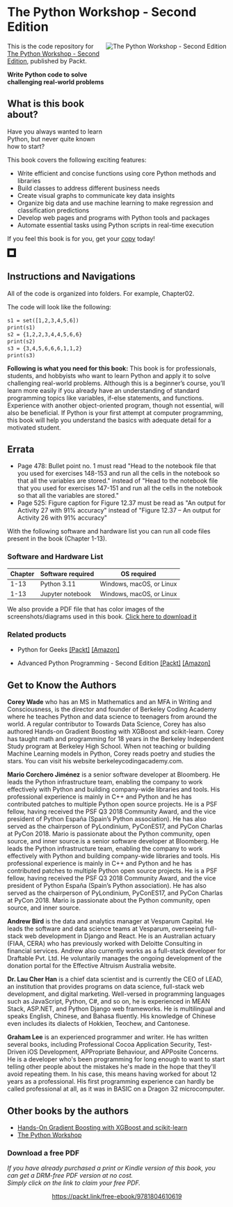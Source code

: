 # The Python Workshop - Second Edition

<a href="https://www.packtpub.com/product/the-python-workshop-second-edition/9781804610619?utm_source=github&utm_medium=repository&utm_campaign=9781804610619"><img src="https://static.packt-cdn.com/products/9781804610619/cover/smaller" alt="The Python Workshop - Second Edition" height="256px" align="right"></a>

This is the code repository for [The Python Workshop - Second Edition](https://www.packtpub.com/product/the-python-workshop-second-edition/9781804610619?utm_source=github&utm_medium=repository&utm_campaign=9781804610619), published by Packt.

**Write Python code to solve challenging real-world problems**

## What is this book about?
Have you always wanted to learn Python, but never quite known how to start?

This book covers the following exciting features:
* Write efficient and concise functions using core Python methods and libraries
* Build classes to address different business needs
* Create visual graphs to communicate key data insights
* Organize big data and use machine learning to make regression and classification predictions
* Develop web pages and programs with Python tools and packages
* Automate essential tasks using Python scripts in real-time execution

If you feel this book is for you, get your [copy](https://www.amazon.com/dp/1804610615) today!

<a href="https://www.packtpub.com/?utm_source=github&utm_medium=banner&utm_campaign=GitHubBanner"><img src="https://raw.githubusercontent.com/PacktPublishing/GitHub/master/GitHub.png" 
alt="https://www.packtpub.com/" border="5" /></a>

## Instructions and Navigations
All of the code is organized into folders. For example, Chapter02.

The code will look like the following:
```
s1 = set([1,2,3,4,5,6])
print(s1)
s2 = {1,2,2,3,4,4,5,6,6}
print(s2)
s3 = {3,4,5,6,6,6,1,1,2}
print(s3)
```

**Following is what you need for this book:**
This book is for professionals, students, and hobbyists who want to learn Python and apply it to solve challenging real-world problems. Although this is a beginner’s course, you’ll learn more easily if you already have an understanding of standard programming topics like variables, if-else statements, and functions. Experience with another object-oriented program, though not essential, will also be beneficial. If Python is your first attempt at computer programming, this book will help you understand the basics with adequate detail for a motivated student.

## Errata

* Page 478: Bullet point no. 1 must read "Head to the notebook file that you used for exercises 148-153 and run all the cells in the notebook
so that all the variables are stored." instead of "Head to the notebook file that you used for exercises 147-151 and run all the cells in the notebook
so that all the variables are stored."
* Page 525: Figure caption for Figure 12.37 must be read as "An output for Activity 27 with 91% accuracy" instead of "Figure 12.37 – An output for Activity 26 with 91% accuracy"

With the following software and hardware list you can run all code files present in the book (Chapter 1-13).
### Software and Hardware List
| Chapter | Software required | OS required |
| -------- | ------------------------------------ | ----------------------------------- |
| 1-13 | Python 3.11 | Windows, macOS, or Linux |
| 1-13 | Jupyter notebook | Windows, macOS, or Linux |


We also provide a PDF file that has color images of the screenshots/diagrams used in this book. [Click here to download it](https://packt.link/KB00O)

### Related products
* Python for Geeks [[Packt]](https://www.packtpub.com/product/python-for-geeks/9781801070119?utm_source=github&utm_medium=repository&utm_campaign=9781801070119) [[Amazon]](https://www.amazon.com/dp/1801070113)

* Advanced Python Programming - Second Edition [[Packt]](https://www.packtpub.com/product/advanced-python-programming-second-edition/9781801814010?utm_source=github&utm_medium=repository&utm_campaign=9781801814010) [[Amazon]](https://www.amazon.com/dp/1801814015)



## Get to Know the Authors
**Corey Wade**
who has an MS in Mathematics and an MFA in Writing and Consciousness, is the director and founder of Berkeley Coding Academy where he teaches Python and data science to teenagers from around the world. A regular contributor to Towards Data Science, Corey has also authored Hands-on Gradient Boosting with XGBoost and scikit-learn. Corey has taught math and programming for 18 years in the Berkeley Independent Study program at Berkeley High School. When not teaching or building Machine Learning models in Python, Corey reads poetry and studies the stars. You can visit his website berkeleycodingacademy.com.

**Mario Corchero Jiménez**
is a senior software developer at Bloomberg. He leads the Python infrastructure team, enabling the company to work effectively with Python and building company-wide libraries and tools. His professional experience is mainly in C++ and Python and he has contributed patches to multiple Python open source projects. He is a PSF fellow, having received the PSF Q3 2018 Community Award, and the vice president of Python España (Spain’s Python association). He has also served as the chairperson of PyLondinium, PyConES17, and PyCon Charlas at PyCon 2018. Mario is passionate about the Python community, open source, and inner source.is a senior software developer at Bloomberg. He leads the Python infrastructure team, enabling the company to work effectively with Python and building company-wide libraries and tools. His professional experience is mainly in C++ and Python and he has contributed patches to multiple Python open source projects. He is a PSF fellow, having received the PSF Q3 2018 Community Award, and the vice president of Python España (Spain’s Python association). He has also served as the chairperson of PyLondinium, PyConES17, and PyCon Charlas at PyCon 2018. Mario is passionate about the Python community, open source, and inner source.

**Andrew Bird**
is the data and analytics manager at Vesparum Capital. He leads the software and data science teams at Vesparum, overseeing full-stack web development in Django and React. He is an Australian actuary (FIAA, CERA) who has previously worked with Deloitte Consulting in financial services. Andrew also currently works as a full-stack developer for Draftable Pvt. Ltd. He voluntarily manages the ongoing development of the donation portal for the Effective Altruism Australia website.

**Dr. Lau Cher Han**
is a chief data scientist and is currently the CEO of LEAD, an institution that provides programs on data science, full-stack web development, and digital marketing. Well-versed in programming languages such as JavaScript, Python, C#, and so on, he is experienced in MEAN Stack, ASP.NET, and Python Django web frameworks. He is multilingual and speaks English, Chinese, and Bahasa fluently. His knowledge of Chinese even includes its dialects of Hokkien, Teochew, and Cantonese.

**Graham Lee**
is an experienced programmer and writer. He has written several books, including Professional Cocoa Application Security, Test-Driven iOS Development, APPropriate Behaviour, and APPosite Concerns. He is a developer who's been programming for long enough to want to start telling other people about the mistakes he's made in the hope that they'll avoid repeating them. In his case, this means having worked for about 12 years as a professional. His first programming experience can hardly be called professional at all, as it was in BASIC on a Dragon 32 microcomputer.

## Other books by the authors
* [Hands-On Gradient Boosting with XGBoost and scikit-learn](https://www.packtpub.com/product/hands-on-gradient-boosting-with-xgboost-and-scikit-learn/9781839218354?utm_source=github&utm_medium=repository&utm_campaign=9781839218354)
* [The Python Workshop](https://www.packtpub.com/product/the-python-workshop/9781839218859?utm_source=github&utm_medium=repository&utm_campaign=9781839218859)

### Download a free PDF

 <i>If you have already purchased a print or Kindle version of this book, you can get a DRM-free PDF version at no cost.<br>Simply click on the link to claim your free PDF.</i>
<p align="center"> <a href="https://packt.link/free-ebook/9781804610619">https://packt.link/free-ebook/9781804610619 </a> </p>
